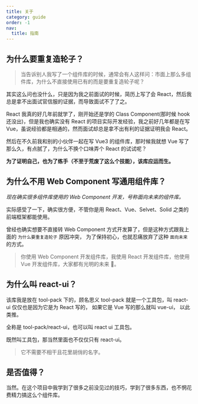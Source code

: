 ```yaml
---
title: 关于
category: guide
order: -1
nav:
  title: 指南
---
```


## 为什么要重复造轮子？

> 当告诉别人我写了一个组件库的时候，通常会有人这样问：市面上那么多组件库，为什么不直接使用已有的而是要重复造轮子呢？

其实这么问也没什么，只是因为我之前面试的时候，简历上写了会 React，然后我总是拿不出面试官信服的证据，而导致面试不了了之。

React 我真的好几年前就学了，刚开始还是学的 Class Component(那时候 hook 还没出)，但是我也确实没有 React 的项目实际开发经验，我之前好几年都是在写
Vue，虽说经验都是相通的，然而面试却总是拿不出有利的证据证明我会 React。

然后在不久前我和别的小伙伴一起在写 Vue3 的组件库，那时候我就想 Vue 写了那么久，有点腻了，为什么不换个口味弄个 React 的试试呢？

**为了证明自己，也为了练手（不至于荒废了这么个技能），该库应运而生。**

## 为什么不用 Web Component 写通用组件库？

_现在确实很多组件库使用的 Web Component 开发，号称面向未来的组件库。_

实际感受了一下，确实很方便，不管你是用 React、Vue、Selvet、Solid 之类的前端框架都能使用。

曾经也确实想要不直接转 Web Component 方式开发算了，但是这种方式跟我上面的 `为什么要重复造轮子` 原因冲突，
为了保持初心，也就忍痛放弃了这种 `面向未来` 的方式。

> 你使用 Web Component 开发组件库，我使用 React 开发组件库，他使用 Vue 开发组件库，大家都有光明的未来 🤘。

## 为什么叫 react-ui？

该库我是放在 tool-pack 下的，顾名思义 tool-pack 就是一个工具包，叫 react-ui 仅仅也是因为它是为 React 写的，
如果它是 Vue 写的那么就叫 vue-ui， 以此类推。

全称是 tool-pack/react-ui，也可以叫 react ui 工具包。

既然叫工具包，那当然里面也不仅仅只有 react-ui。

> 它不需要不相干且花里胡俏的名字。

## 是否值得？

当然。在这个项目中我学到了很多之前没见过的技巧，学到了很多东西，也不惘花费精力搞这么个组件库。
